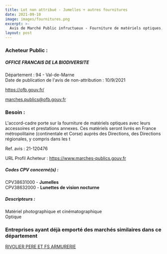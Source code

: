 ```yaml
---
title: Lot non attribué - Jumelles + autres fournitures
date: 2021-09-10
image: images/fournitures.png
excerpt: >-
  Avis de Marché Public infructueux - Fourniture de matériels optiques, accessoires et prestations annexes
layout: post
---
```


### Acheteur Public :
##### OFFICE FRANCAIS DE LA BIODIVERSITE
Département : 94 - Val-de-Marne<br/>
Date de publication de l'avis de non-attribution : 10/9/2021


https://ofb.gouv.fr/

marches.publics@ofb.gouv.fr


### Besoin :

L'accord-cadre porte sur la fourniture de matériels optiques avec leurs accessoires et prestations annexes. Ces matériels seront livrés en France métropolitaine (continentale et Corse) auprès des Directions, des Directions régionales, y compris dans les t

Ref. avis : 21-120476

URL Profil Acheteur : https://www.marches-publics.gouv.fr

##### Codes CPV concerné(s) :
CPV38631000 - **Jumelles** <br/>
CPV38632000 - **Lunettes de vision nocturne** <br/>

##### Descripteurs :
Matériel photographique et cinématographique <br/>
Optique <br/>

### Entreprises ayant déjà emporté des marchés similaires dans ce département
<a href="/entreprise-572/siren-544500812">RIVOLIER PERE ET FS ARMURERIE</a><br/><br/>
